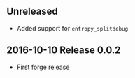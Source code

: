 ## Unreleased

- Added support for `entropy_splitdebug`

## 2016-10-10 Release 0.0.2

- First forge release

